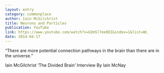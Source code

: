 ```yaml
---
layout: entry
category: commonplace
author: Iain McGilchrist
title: Neurons and Particles
publication: YouTube
link: https://www.youtube.com/watch?v=U2mSl7ee8DI&index=1&list=WL
date: 2014-04-17
---
```


“There are more potential connection pathways in the brain than there are in the universe.”

Iain McGilchrist ‘The Divided Brain’ Interview By Iain McNay
